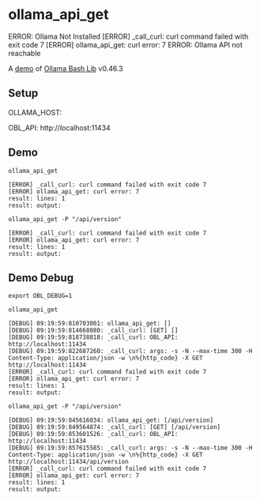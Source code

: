 # ollama_api_get
ERROR: Ollama Not Installed
[ERROR] _call_curl: curl command failed with exit code 7
[ERROR] ollama_api_get: curl error: 7
ERROR: Ollama API not reachable

A [demo](../README.md#demos) of [Ollama Bash Lib](https://github.com/attogram/ollama-bash-lib) v0.46.3

## Setup

OLLAMA_HOST:

OBL_API: http://localhost:11434


## Demo


```
ollama_api_get

[ERROR] _call_curl: curl command failed with exit code 7
[ERROR] ollama_api_get: curl error: 7
result: lines: 1
result: output:
```

```
ollama_api_get -P "/api/version"

[ERROR] _call_curl: curl command failed with exit code 7
[ERROR] ollama_api_get: curl error: 7
result: lines: 1
result: output:
```

## Demo Debug

`export OBL_DEBUG=1`


```
ollama_api_get

[DEBUG] 09:19:59:810703001: ollama_api_get: []
[DEBUG] 09:19:59:814668080: _call_curl: [GET] []
[DEBUG] 09:19:59:818738818: _call_curl: OBL_API: http://localhost:11434
[DEBUG] 09:19:59:822687260: _call_curl: args: -s -N --max-time 300 -H Content-Type: application/json -w \n%{http_code} -X GET http://localhost:11434
[ERROR] _call_curl: curl command failed with exit code 7
[ERROR] ollama_api_get: curl error: 7
result: lines: 1
result: output:
```

```
ollama_api_get -P "/api/version"

[DEBUG] 09:19:59:845616034: ollama_api_get: [/api/version]
[DEBUG] 09:19:59:849564874: _call_curl: [GET] [/api/version]
[DEBUG] 09:19:59:853601526: _call_curl: OBL_API: http://localhost:11434
[DEBUG] 09:19:59:857615585: _call_curl: args: -s -N --max-time 300 -H Content-Type: application/json -w \n%{http_code} -X GET http://localhost:11434/api/version
[ERROR] _call_curl: curl command failed with exit code 7
[ERROR] ollama_api_get: curl error: 7
result: lines: 1
result: output:
```
